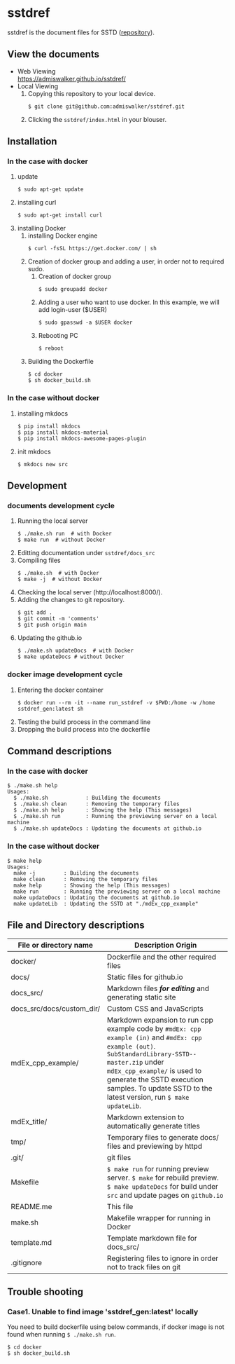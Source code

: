 # sstdref
sstdref is the document files for SSTD ([repository](https://github.com/admiswalker/SubStandardLibrary-SSTD-)).

## View the documents
- Web Viewing  
  https://admiswalker.github.io/sstdref/
- Local Viewing
  1. Copying this repository to your local device.
     ```
     $ git clone git@github.com:admiswalker/sstdref.git
     ```
  2. Clicking the `sstdref/index.html` in your blouser.

## Installation
### In the case with docker
1. update
   ```
   $ sudo apt-get update
   ```
2. installing curl
   ```
   $ sudo apt-get install curl
   ```
3. installing Docker
   1. installing Docker engine
      ```
      $ curl -fsSL https://get.docker.com/ | sh
      ```
   2. Creation of docker group and adding a user, in order not to required sudo.
      1. Creation of docker group
         ```
         $ sudo groupadd docker
         ```
      2. Adding a user who want to use docker. In this example, we will add login-user ($USER)
         ```
         $ sudo gpasswd -a $USER docker
         ```
      3. Rebooting PC
         ```
         $ reboot
         ```
    3. Building the Dockerfile
       ```
       $ cd docker
       $ sh docker_build.sh
       ```
### In the case without docker
1. installing mkdocs
   ```
   $ pip install mkdocs
   $ pip install mkdocs-material
   $ pip install mkdocs-awesome-pages-plugin
   ```
2. init mkdocs
   ```
   $ mkdocs new src
   ```
## Development
### documents development cycle
1. Running the local server
   ```
   $ ./make.sh run  # with Docker
   $ make run  # without Docker
   ```
1. Editting documentation under `sstdref/docs_src`
1. Compiling files
   ```
   $ ./make.sh  # with Docker
   $ make -j  # without Docker
   ```
1. Checking the local server (http://localhost:8000/).
1. Adding the changes to git repository.
   ```
   $ git add .
   $ git commit -m 'comments'
   $ git push origin main
   ```
1. Updating the github.io
   ```
   $ ./make.sh updateDocs  # with Docker
   $ make updateDocs # without Docker
   ```
### docker image development cycle
1. Entering the docker container
   ```
   $ docker run --rm -it --name run_sstdref -v $PWD:/home -w /home sstdref_gen:latest sh
   ```
1. Testing the build process in the command line
1. Dropping the build process into the dockerfile

## Command descriptions
### In the case with docker
```
$ ./make.sh help
Usages:
  $ ./make.sh            : Building the documents
  $ ./make.sh clean      : Removing the temporary files
  $ ./make.sh help       : Showing the help (This messages)
  $ ./make.sh run        : Running the previewing server on a local machine
  $ ./make.sh updateDocs : Updating the documents at github.io
```
### In the case without docker
```
$ make help
Usages:
  make -j         : Building the documents
  make clean      : Removing the temporary files
  make help       : Showing the help (This messages)
  make run        : Running the previewing server on a local machine
  make updateDocs : Updating the documents at github.io
  make updateLib  : Updating the SSTD at "./mdEx_cpp_example"
```

## File and Directory descriptions

| File or directory name      | Description Origin |
| --------------------------- | ------------------ |
| docker/                     | Dockerfile and the other required files |
| docs/                       | Static files for github.io |
| docs_src/                   | Markdown files ***for editing*** and generating static site |
| docs_src/docs/custom_dir/   | Custom CSS and JavaScripts |
| mdEx_cpp_example/           | Markdown expansion to run cpp example code by `#mdEx: cpp example (in)` and `#mdEx: cpp example (out)`. `SubStandardLibrary-SSTD--master.zip` under `mdEx_cpp_example/` is used to generate the SSTD execution samples. To update SSTD to the latest version, run `$ make updateLib`. |
| mdEx_title/                 | Markdown extension to automatically generate titles |
| tmp/                        | Temporary files to generate docs/ files and previewing by httpd |
| .git/                       | git files          |
| Makefile                    | `$ make run` for running preview server. `$ make` for rebuild preview. `$ make updateDocs` for build under `src` and update pages on `github.io` |
| README.me                   | This file          |
| make.sh                     | Makefile wrapper for running in Docker |
| template.md                 | Template markdown file for docs_src/ |
| .gitignore                  | Registering files to ignore in order not to track files on git |

## Trouble shooting
### Case1. Unable to find image 'sstdref_gen:latest' locally
You need to build dockerfile using below commands, if docker image is not found when running `$ ./make.sh run`.
```
$ cd docker
$ sh docker_build.sh
```
